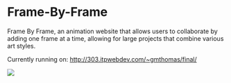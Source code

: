 # Frame-By-Frame
Frame By Frame, an animation website that allows users to collaborate by adding one frame at a time, 
allowing for large projects that combine various art styles.

Currently running on: http://303.itpwebdev.com/~gmthomas/final/

![](Demo.gif)
